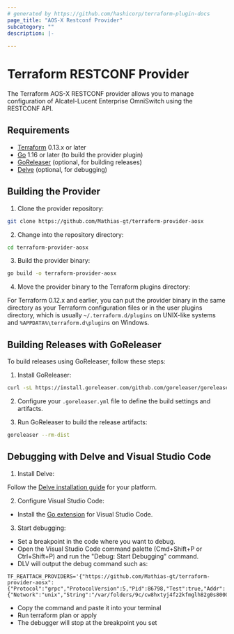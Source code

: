 ```yaml
---
# generated by https://github.com/hashicorp/terraform-plugin-docs
page_title: "AOS-X Restconf Provider"
subcategory: ""
description: |-
  
---
```


# Terraform RESTCONF Provider

The Terraform AOS-X RESTCONF provider allows you to manage configuration of Alcatel-Lucent Enterprise OmniSwitch using the RESTCONF API.

## Requirements

- [Terraform](https://www.terraform.io/downloads.html) 0.13.x or later
- [Go](https://golang.org/doc/install) 1.16 or later (to build the provider plugin)
- [GoReleaser](https://goreleaser.com/install/) (optional, for building releases)
- [Delve](https://github.com/go-delve/delve/tree/master/Documentation/installation) (optional, for debugging)

## Building the Provider

1. Clone the provider repository:

```bash
git clone https://github.com/Mathias-gt/terraform-provider-aosx
```

2. Change into the repository directory:

```bash
cd terraform-provider-aosx
```

3. Build the provider binary:

```bash
go build -o terraform-provider-aosx
```

4. Move the provider binary to the Terraform plugins directory:

For Terraform 0.12.x and earlier, you can put the provider binary in the same directory as your Terraform configuration files or in the user plugins directory, which is usually `~/.terraform.d/plugins` on UNIX-like systems and `%APPDATA%\terraform.d\plugins` on Windows.

## Building Releases with GoReleaser

To build releases using GoReleaser, follow these steps:

1. Install GoReleaser:

```bash
curl -sL https://install.goreleaser.com/github.com/goreleaser/goreleaser.sh | sh
```

2. Configure your `.goreleaser.yml` file to define the build settings and artifacts.

3. Run GoReleaser to build the release artifacts:

```bash
goreleaser --rm-dist
```

## Debugging with Delve and Visual Studio Code

1. Install Delve:

Follow the [Delve installation guide](https://github.com/go-delve/delve/tree/master/Documentation/installation) for your platform.

2. Configure Visual Studio Code:

- Install the [Go extension](https://marketplace.visualstudio.com/items?itemName=golang.Go) for Visual Studio Code.

3. Start debugging:
- Set a breakpoint in the code where you want to debug.
- Open the Visual Studio Code command palette (Cmd+Shift+P or Ctrl+Shift+P) and run the "Debug: Start Debugging" command.
- DLV will output the debug command such as:
```
TF_REATTACH_PROVIDERS='{"https://github.com/Mathias-gt/terraform-provider-aosx":{"Protocol":"grpc","ProtocolVersion":5,"Pid":86798,"Test":true,"Addr":{"Network":"unix","String":"/var/folders/9c/cw8hxtyj4fz2kfmglh82g0s80000gq/T/plugin1217677869"}}}'
```
- Copy the command and paste it into your terminal
- Run terraform plan or apply
- The debugger will stop at the breakpoint you set
